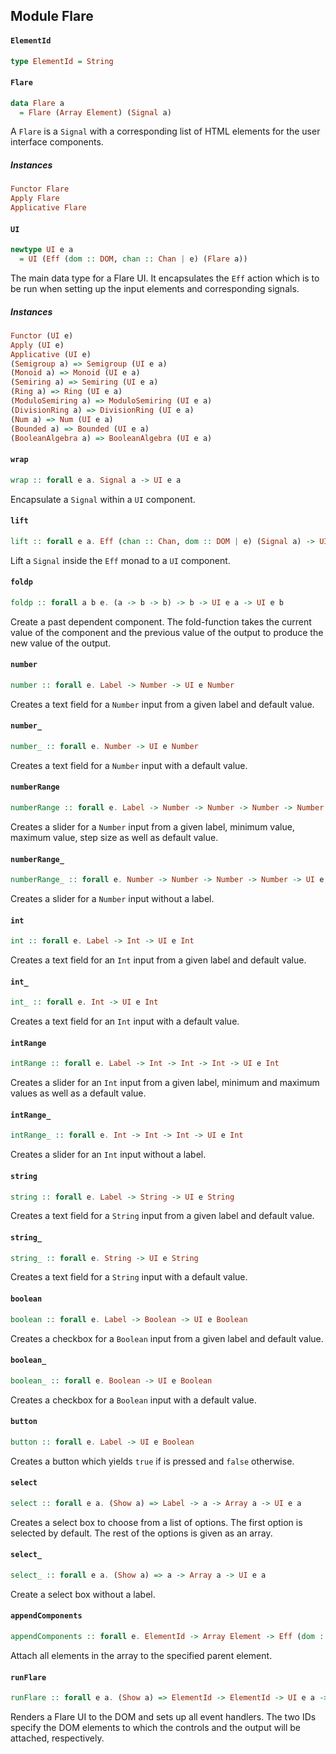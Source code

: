## Module Flare

#### `ElementId`

``` purescript
type ElementId = String
```

#### `Flare`

``` purescript
data Flare a
  = Flare (Array Element) (Signal a)
```

A `Flare` is a `Signal` with a corresponding list of HTML elements
for the user interface components.

##### Instances
``` purescript
Functor Flare
Apply Flare
Applicative Flare
```

#### `UI`

``` purescript
newtype UI e a
  = UI (Eff (dom :: DOM, chan :: Chan | e) (Flare a))
```

The main data type for a Flare UI. It encapsulates the `Eff` action
which is to be run when setting up the input elements and corresponding
signals.

##### Instances
``` purescript
Functor (UI e)
Apply (UI e)
Applicative (UI e)
(Semigroup a) => Semigroup (UI e a)
(Monoid a) => Monoid (UI e a)
(Semiring a) => Semiring (UI e a)
(Ring a) => Ring (UI e a)
(ModuloSemiring a) => ModuloSemiring (UI e a)
(DivisionRing a) => DivisionRing (UI e a)
(Num a) => Num (UI e a)
(Bounded a) => Bounded (UI e a)
(BooleanAlgebra a) => BooleanAlgebra (UI e a)
```

#### `wrap`

``` purescript
wrap :: forall e a. Signal a -> UI e a
```

Encapsulate a `Signal` within a `UI` component.

#### `lift`

``` purescript
lift :: forall e a. Eff (chan :: Chan, dom :: DOM | e) (Signal a) -> UI e a
```

Lift a `Signal` inside the `Eff` monad to a `UI` component.

#### `foldp`

``` purescript
foldp :: forall a b e. (a -> b -> b) -> b -> UI e a -> UI e b
```

Create a past dependent component. The fold-function takes the current
value of the component and the previous value of the output to produce
the new value of the output.

#### `number`

``` purescript
number :: forall e. Label -> Number -> UI e Number
```

Creates a text field for a `Number` input from a given label and default
value.

#### `number_`

``` purescript
number_ :: forall e. Number -> UI e Number
```

Creates a text field for a `Number` input with a default value.

#### `numberRange`

``` purescript
numberRange :: forall e. Label -> Number -> Number -> Number -> Number -> UI e Number
```

Creates a slider for a `Number` input from a given label,
minimum value, maximum value, step size as well as default value.

#### `numberRange_`

``` purescript
numberRange_ :: forall e. Number -> Number -> Number -> Number -> UI e Number
```

Creates a slider for a `Number` input without a label.

#### `int`

``` purescript
int :: forall e. Label -> Int -> UI e Int
```

Creates a text field for an `Int` input from a given label and default
value.

#### `int_`

``` purescript
int_ :: forall e. Int -> UI e Int
```

Creates a text field for an `Int` input with a default value.

#### `intRange`

``` purescript
intRange :: forall e. Label -> Int -> Int -> Int -> UI e Int
```

Creates a slider for an `Int` input from a given label, minimum and
maximum values as well as a default value.

#### `intRange_`

``` purescript
intRange_ :: forall e. Int -> Int -> Int -> UI e Int
```

Creates a slider for an `Int` input without a label.

#### `string`

``` purescript
string :: forall e. Label -> String -> UI e String
```

Creates a text field for a `String` input from a given label and default
value.

#### `string_`

``` purescript
string_ :: forall e. String -> UI e String
```

Creates a text field for a `String` input with a default value.

#### `boolean`

``` purescript
boolean :: forall e. Label -> Boolean -> UI e Boolean
```

Creates a checkbox for a `Boolean` input from a given label and default
value.

#### `boolean_`

``` purescript
boolean_ :: forall e. Boolean -> UI e Boolean
```

Creates a checkbox for a `Boolean` input with a default value.

#### `button`

``` purescript
button :: forall e. Label -> UI e Boolean
```

Creates a button which yields `true` if is pressed and `false` otherwise.

#### `select`

``` purescript
select :: forall e a. (Show a) => Label -> a -> Array a -> UI e a
```

Creates a select box to choose from a list of options. The first option
is selected by default. The rest of the options is given as an array.

#### `select_`

``` purescript
select_ :: forall e a. (Show a) => a -> Array a -> UI e a
```

Create a select box without a label.

#### `appendComponents`

``` purescript
appendComponents :: forall e. ElementId -> Array Element -> Eff (dom :: DOM | e) Unit
```

Attach all elements in the array to the specified parent element.

#### `runFlare`

``` purescript
runFlare :: forall e a. (Show a) => ElementId -> ElementId -> UI e a -> Eff (dom :: DOM, chan :: Chan | e) Unit
```

Renders a Flare UI to the DOM and sets up all event handlers. The two IDs
specify the DOM elements to which the controls and the output will be
attached, respectively.



